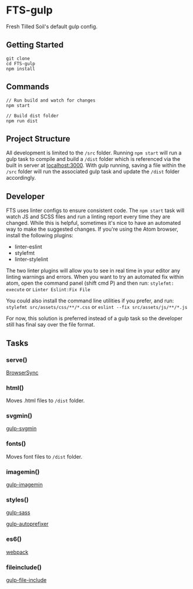 # FTS-gulp

Fresh Tilled Soil's default gulp config.


## Getting Started

```
git clone
cd FTS-gulp
npm install
```

## Commands

```
// Run build and watch for changes
npm start

// Build dist folder
npm run dist
```

## Project Structure

All development is limited to the `/src` folder.
Running `npm start` will run a gulp task to compile and build a `/dist` folder which
is referenced via the built in server at [localhost:3000](http://localhost:3000).
With gulp running, saving a file within the `/src` folder will run the
associated gulp task and update the `/dist` folder accordingly.

## Developer
FTS uses linter configs to ensure consistent code. The `npm start` task will watch JS and SCSS files and run
a linting report every time they are changed. While this is helpful, sometimes it's nice to have an automated
way to make the suggested changes. If you're using the Atom browser, install the following plugins:
- linter-eslint
- stylefmt
- linter-stylelint

The two linter plugins will allow you to see in real time in your editor any linting warnings and errors.
When you want to try an automated fix within atom, open the command panel (shift cmd P) and then run:
`stylefmt: execute` or `Linter Eslint:Fix File`

You could also install the command line utilities if you prefer, and run:
`stylefmt src/assets/css/**/*.css` or `eslint --fix src/assets/js/**/*.js`

For now, this solution is preferred instead of a gulp task so the developer still has final say over
the file format.

## Tasks

### serve()
[BrowserSync](https://www.npmjs.com/package/browser-sync)

### html()
Moves .html files to `/dist` folder.

### svgmin()
[gulp-svgmin](https://www.npmjs.com/package/gulp-svgmin)

### fonts()
Moves font files to `/dist` folder.

### imagemin()
[gulp-imagemin](https://www.npmjs.com/package/gulp-imagemin)

### styles()
[gulp-sass](https://www.npmjs.com/package/gulp-sass)

[gulp-autoprefixer](https://www.npmjs.com/package/gulp-autoprefixer)

### es6()
[webpack](https://webpack.github.io/)

### fileinclude()
[gulp-file-include](https://www.npmjs.com/package/gulp-file-include)

